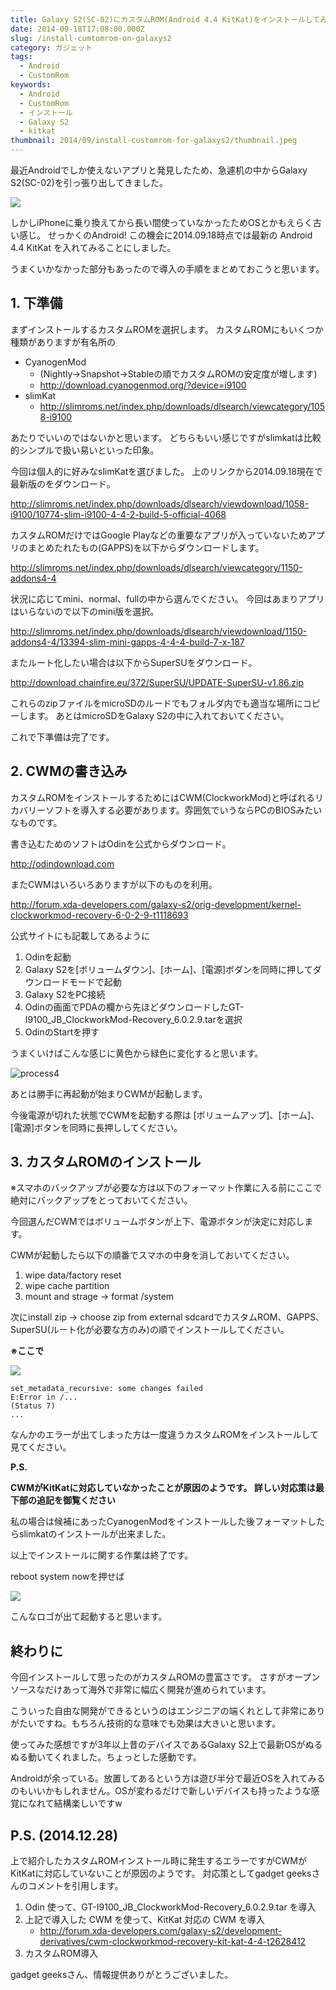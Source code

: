 ```yaml
---
title: Galaxy S2(SC-02)にカスタムROM(Android 4.4 KitKat)をインストールしてみた
date: 2014-09-18T17:08:00.000Z
slug: /install-cumtomrom-on-galaxys2
category: ガジェット
tags:
  - Android
  - CustomRom
keywords:
  - Android
  - CustomRom
  - インストール
  - Galaxy S2
  - kitkat
thumbnail: 2014/09/install-customrom-for-galaxys2/thumbnail.jpeg
---
```



最近Androidでしか使えないアプリと発見したため、急遽机の中からGalaxy S2(SC-02)を引っ張り出してきました。

![](./process3.jpg)

しかしiPhoneに乗り換えてから長い間使っていなかったためOSとかもえらく古い感じ。 せっかくのAndroid! この機会に2014.09.18時点では最新の Android 4.4 KitKat を入れてみることにしました。

うまくいかなかった部分もあったので導入の手順をまとめておこうと思います。

## 1. 下準備

まずインストールするカスタムROMを選択します。
カスタムROMにもいくつか種類がありますが有名所の

* CyanogenMod
  * (Nightly→Snapshot→Stableの順でカスタムROMの安定度が増します)
  * http://download.cyanogenmod.org/?device=i9100
* slimKat
  * http://slimroms.net/index.php/downloads/dlsearch/viewcategory/1058-i9100

あたりでいいのではないかと思います。 どちらもいい感じですがslimkatは比較的シンプルで扱い易いといった印象。

今回は個人的に好みなslimKatを選びました。
上のリンクから2014.09.18現在で最新版のをダウンロード。

<http://slimroms.net/index.php/downloads/dlsearch/viewdownload/1058-i9100/10774-slim-i9100-4-4-2-build-5-official-4068>

カスタムROMだけではGoogle Playなどの重要なアプリが入っていないためアプリのまとめたれたもの(GAPPS)を以下からダウンロードします。

<http://slimroms.net/index.php/downloads/dlsearch/viewcategory/1150-addons4-4>

状況に応じてmini、normal、fullの中から選んでください。
今回はあまりアプリはいらないので以下のmini版を選択。

<http://slimroms.net/index.php/downloads/dlsearch/viewdownload/1150-addons4-4/13394-slim-mini-gapps-4-4-4-build-7-x-187>

またルート化したい場合は以下からSuperSUをダウンロード。

<http://download.chainfire.eu/372/SuperSU/UPDATE-SuperSU-v1.86.zip>

これらのzipファイルをmicroSDのルードでもフォルダ内でも適当な場所にコピーします。 あとはmicroSDをGalaxy S2の中に入れておいてください。

これで下準備は完了です。

## 2. CWMの書き込み

カスタムROMをインストールするためにはCWM(ClockworkMod)と呼ばれるリカバリーソフトを導入する必要があります。雰囲気でいうならPCのBIOSみたいなものです。

書き込むためのソフトはOdinを公式からダウンロード。

<http://odindownload.com>

またCWMはいろいろありますが以下のものを利用。

http://forum.xda-developers.com/galaxy-s2/orig-development/kernel-clockworkmod-recovery-6-0-2-9-t1118693

公式サイトにも記載してあるように

1. Odinを起動
2. Galaxy S2を[ボリュームダウン]、[ホーム]、[電源]ボダンを同時に押してダウンロードモードで起動
3. Galaxy S2をPC接続
4. Odinの画面でPDAの欄から先ほどダウンロードしたGT-I9100_JB_ClockworkMod-Recovery_6.0.2.9.tarを選択
5. OdinのStartを押す

うまくいけばこんな感じに黄色から緑色に変化すると思います。

![process4](./process4.jpg)

あとは勝手に再起動が始まりCWMが起動します。

今後電源が切れた状態でCWMを起動する際は
[ボリュームアップ]、[ホーム]、[電源]ボタンを同時に長押ししてください。

## 3. カスタムROMのインストール

※スマホのバックアップが必要な方は以下のフォーマット作業に入る前にここで絶対にバックアップをとっておいてください。

今回選んだCWMではボリュームボタンが上下、電源ボタンが決定に対応します。

CWMが起動したら以下の順番でスマホの中身を消しておいてください。

1. wipe data/factory reset
2. wipe cache partition
3. mount and strage → format /system

次にinstall zip → choose zip from external sdcardでカスタムROM、GAPPS、SuperSU(ルート化が必要な方のみ)の順でインストールしてください。

**※ここで**

![](process1.jpg)

```
set_metadata_recursive: some changes failed
E:Error in /...
(Status 7)
...
```

なんかのエラーが出てしまった方は一度違うカスタムROMをインストールして見てください。

**P.S.**

**CWMがKitKatに対応していなかったことが原因のようです。 詳しい対応策は最下部の追記を御覧ください**

私の場合は候補にあったCyanogenModをインストールした後フォーマットしたらslimkatのインストールが出来ました。

以上でインストールに関する作業は終了です。

reboot system nowを押せば

![](./process2.jpg)

こんなロゴが出て起動すると思います。

## 終わりに

今回インストールして思ったのがカスタムROMの豊富さです。
さすがオープンソースなだけあって海外で非常に幅広く開発が進められています。

こういった自由な開発ができるというのはエンジニアの端くれとして非常にありがたいですね。もちろん技術的な意味でも効果は大きいと思います。

使ってみた感想ですが3年以上昔のデバイスであるGalaxy S2上で最新OSがぬるぬる動いてくれました。ちょっとした感動です。

Androidが余っている。放置してあるという方は遊び半分で最近OSを入れてみるのもいいかもしれません。OSが変わるだけで新しいデバイスも持ったような感覚になれて結構楽しいですw

## P.S. (2014.12.28)

上で紹介したカスタムROMインストール時に発生するエラーですがCWMがKitKatに対応していないことが原因のようです。
対応策としてgadget geeksさんのコメントを引用します。

1. Odin 使って、GT-I9100_JB_ClockworkMod-Recovery_6.0.2.9.tar を導入
2. 上記で導入した CWM を使って、KitKat 対応の CWM を導入
   * http://forum.xda-developers.com/galaxy-s2/development-derivatives/cwm-clockworkmod-recovery-kit-kat-4-4-t2628412
3. カスタムROM導入

gadget geeksさん、情報提供ありがとうございました。
